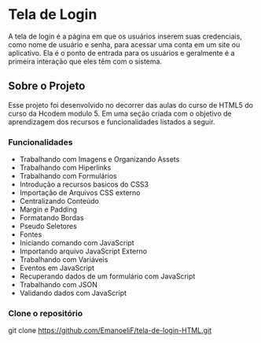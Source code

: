 # Tela de Login

A tela de login é a página em que os usuários inserem suas credenciais, como nome de usuário e senha, para acessar uma conta em um site ou aplicativo. 
Ela é o ponto de entrada para os usuários e geralmente é a primeira interação que eles têm com o sistema. 

## Sobre o Projeto

Esse projeto foi desenvolvido no decorrer das aulas do curso de HTML5 do curso da Hcodem modulo 5.
Em uma seção criada com o objetivo de aprendizagem dos recursos e funcionalidades listados a seguir.

### Funcionalidades

-  Trabalhando com Imagens e Organizando Assets
-  Trabalhando com Hiperlinks
-  Trabalhando com Formulários
-  Introdução a recursos basicos do CSS3
-  Importação de Arquivos CSS externo
-  Centralizando Conteúdo
-  Margin e Padding
-  Formatando Bordas
-  Pseudo Seletores
-  Fontes
-  Iniciando comando com JavaScript
-  Importando arquivo JavaScript Externo
-  Trabalhando com Variáveis
-  Eventos em JavaScript
-  Recuperando dados de um formulário com JavaScript
-  Trabalhando com JSON
-  Validando dados com JavaScript

### Clone o repositório

   git clone https://github.com/EmanoeliF/tela-de-login-HTML.git
